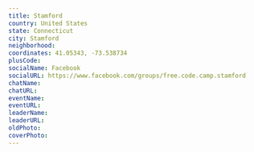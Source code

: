 ```yaml
---
title: Stamford
country: United States
state: Connecticut
city: Stamford
neighborhood: 
coordinates: 41.05343, -73.538734
plusCode:
socialName: Facebook
socialURL: https://www.facebook.com/groups/free.code.camp.stamford
chatName:
chatURL:
eventName:
eventURL:
leaderName:
leaderURL:
oldPhoto: 
coverPhoto:
---
```

